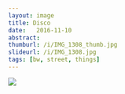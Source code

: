 ```yaml
---
layout: image
title: Disco
date:   2016-11-10
abstract: 
thumburl: /i/IMG_1308_thumb.jpg
slideurl: /i/IMG_1308.jpg
tags: [bw, street, things]
---
```

![]({{site.url}}/i/IMG_1308.jpg)

